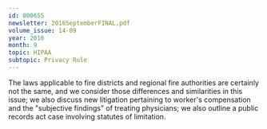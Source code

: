 ```yaml
---
id: 000655
newsletter: 2016SeptemberFINAL.pdf
volume_issue: 14-09
year: 2016
month: 9
topic: HIPAA
subtopic: Privacy Rule
---
```


The laws applicable to fire districts and regional fire authorities are certainly not the same, and we consider those differences and similarities in this issue; we also discuss new litigation pertaining to worker's compensation and the "subjective findings" of treating physicians; we also outline a public records act case involving statutes of limitation.